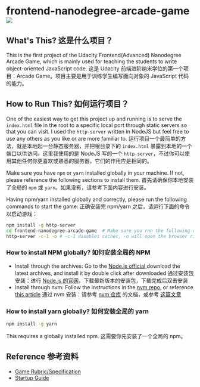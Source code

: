 # frontend-nanodegree-arcade-game [![][Badges: Travis CI]][Links: Travis CI]

## What's This? 这是什么项目？

This is the first project of the Udacity Frontend(Advanced) Nanodegree Arcade Game, which is mainly used for teaching the students to write object-oriented JavaScript code. 这是 Udacity 前端进阶纳米学位的第一个项目：Arcade Game。项目主要是用于训练学生编写面向对象的 JavaScript 代码的能力。

## How to Run This? 如何运行项目？

One of the easiest way to get this project up and running is to serve the `index.html` file in the root to a specific local port through static servers so that you can visit. I used the `http-server` written in NodeJS but feel free to use any others as you like or are more familiar to. 运行项目一个最简单的方法，就是本地起一台静态服务器，并把根目录下的 `index.html` 暴露到本地的一个端口以供访问。这里我使用的是 NodeJS 写的一个 `http-server`，不过你可以使用其他任何你更喜欢或熟悉的服务器，它们的作用应是相同的。

Make sure you have `npm` or `yarn` installed globally in your machine. If not, please reference the following sections to install them. 首先请确保你本地安装了全局的 `npm` 或 `yarn`。如果没有，请参考下面内容进行安装。

Having npm/yarn installed globally and correctly, please run the following commands to start the game: 正确安装完 npm/yarn 之后，请运行下面的命令以启动游戏：

```bash
npm install -g http-server
cd frontend-nanodegree-arcade-game  # Make sure you run the following command in the project root 运行下面的命令前，请确保你已经在项目的根目录下
http-server -c-1 -o # -c-1 disables caches, -o will open the browser right after server started -c-1 会禁用缓存，-o 会在服务器启动后直接打开浏览器
```

### How to install NPM globally? 如何安装全局的 NPM

* Install through the archives: Go to the [Node.js official](https://nodejs.org/en/),download the latest archives, and install it by double click after downloaded 通过安装包安装：进行 [Node.js 的官网](https://nodejs.org/en/)，下载最新版本的安装包，下载完成后双击安装
* Install through nvm: Follow the instructions in the [nvm repo](https://github.com/creationix/nvm), or reference [this article](https://www.digitalocean.com/community/tutorials/how-to-install-node-js-with-nvm-node-version-manager-on-a-vps) 通过 nvm 安装：请参考 [nvm 仓库](https://github.com/creationix/nvm) 的文档，或参考 [这篇文章](https://www.digitalocean.com/community/tutorials/how-to-install-node-js-with-nvm-node-version-manager-on-a-vps)

### How to install yarn globally? 如何安装全局的 yarn

```bash
npm install -g yarn
```

This requires a globally installed npm. 这需要你先安装了一个全局的 npm。

## Reference 参考资料

* [Game Rubric/Specification][]
* [Startup Guide][]

[Game Rubric/Specification]: https://review.udacity.com/#!/projects/2696458597/rubric
[Startup Guide]: https://docs.google.com/document/d/1v01aScPjSWCCWQLIpFqvg3-vXLH2e8_SZQKC8jNO0Dc/pub?embedded=true
[Badges: Travis CI]: https://travis-ci.org/linesh-simplicity/frontend-nanodegree-arcade-game.svg?branch=master
[Links: Travis CI]: https://travis-ci.org/linesh-simplicity/frontend-nanodegree-arcade-game